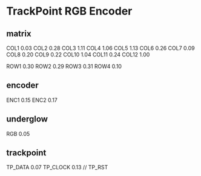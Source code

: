 # TrackPoint RGB Encoder

## matrix

COL1 0.03
COL2 0.28
COL3 1.11
COL4 1.06
COL5 1.13
COL6 0.26
COL7 0.09
COL8 0.20
COL9 0.22
COL10 1.04
COL11 0.24
COL12 1.00

ROW1 0.30
ROW2 0.29
ROW3 0.31
ROW4 0.10

## encoder

ENC1 0.15
ENC2 0.17

## underglow

RGB 0.05

## trackpoint

TP_DATA 0.07
TP_CLOCK 0.13
// TP_RST
